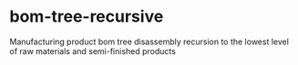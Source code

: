 # bom-tree-recursive
Manufacturing product bom tree disassembly recursion to the lowest level of raw materials and semi-finished products
